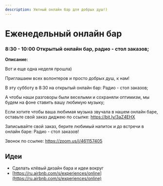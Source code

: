 ```yaml
---
description: Уютный онлайн бар для добрых душ!)
---
```


# Еженедельный онлайн бар

### 8:30 - 10:00 Открытый онлайн бар, радио - стол заказов;  

**Описание:** 

Вот и еще одна неделя прошла\)  

Приглашаем всех волонтеров и просто добрых душ, к нам!                  

В эту субботу в 8:30 на открытый онлайн бар: Радио - стол заказов;  

А чтобы наши разговоры были веселыми и сохраняли оптимизм, мы будем на фоне ставить вашу любимую музыку; 

Если хотите чтобы ваша любимая музыка звучала в нашем онлайн баре, оставьте свой заказ диджею по ссылке: https://bit.ly/3aZ4EHX

Записывайте свой заказ, берите любимый напиток и до встречи в онлайн баре: Радио -  стол заказов! 

Звонок по ссылке: https://zoom.us/j/461157405

## Идеи

* Сделать клёвый дизайн бара и идеи вокруг
* [https://ru.airbnb.com/s/experiences/online](https://ru.airbnb.com/s/experiences/online)

